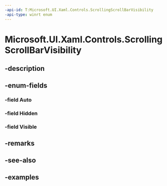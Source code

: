 ```yaml
---
-api-id: T:Microsoft.UI.Xaml.Controls.ScrollingScrollBarVisibility
-api-type: winrt enum
---
```


# Microsoft.UI.Xaml.Controls.ScrollingScrollBarVisibility

<!--
public enum ScrollingScrollBarVisibility
-->


## -description

## -enum-fields

### -field Auto

### -field Hidden

### -field Visible

## -remarks

## -see-also

## -examples


